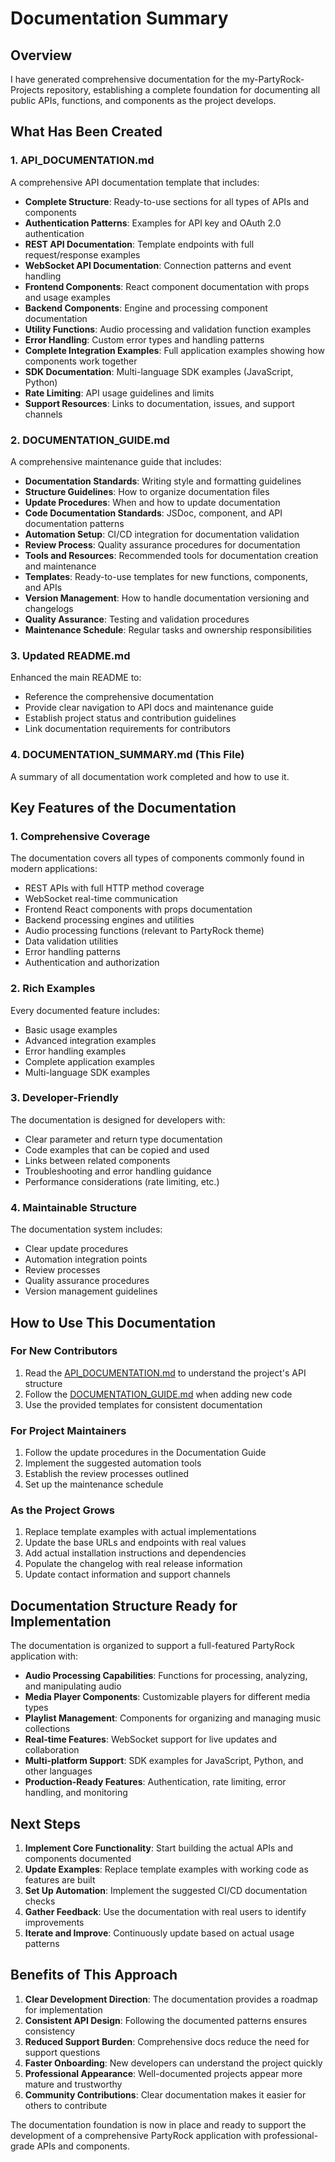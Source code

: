 # Documentation Summary

## Overview

I have generated comprehensive documentation for the my-PartyRock-Projects repository, establishing a complete foundation for documenting all public APIs, functions, and components as the project develops.

## What Has Been Created

### 1. API_DOCUMENTATION.md
A comprehensive API documentation template that includes:

- **Complete Structure**: Ready-to-use sections for all types of APIs and components
- **Authentication Patterns**: Examples for API key and OAuth 2.0 authentication
- **REST API Documentation**: Template endpoints with full request/response examples
- **WebSocket API Documentation**: Connection patterns and event handling
- **Frontend Components**: React component documentation with props and usage examples
- **Backend Components**: Engine and processing component documentation
- **Utility Functions**: Audio processing and validation function examples
- **Error Handling**: Custom error types and handling patterns
- **Complete Integration Examples**: Full application examples showing how components work together
- **SDK Documentation**: Multi-language SDK examples (JavaScript, Python)
- **Rate Limiting**: API usage guidelines and limits
- **Support Resources**: Links to documentation, issues, and support channels

### 2. DOCUMENTATION_GUIDE.md
A comprehensive maintenance guide that includes:

- **Documentation Standards**: Writing style and formatting guidelines
- **Structure Guidelines**: How to organize documentation files
- **Update Procedures**: When and how to update documentation
- **Code Documentation Standards**: JSDoc, component, and API documentation patterns
- **Automation Setup**: CI/CD integration for documentation validation
- **Review Process**: Quality assurance procedures for documentation
- **Tools and Resources**: Recommended tools for documentation creation and maintenance
- **Templates**: Ready-to-use templates for new functions, components, and APIs
- **Version Management**: How to handle documentation versioning and changelogs
- **Quality Assurance**: Testing and validation procedures
- **Maintenance Schedule**: Regular tasks and ownership responsibilities

### 3. Updated README.md
Enhanced the main README to:

- Reference the comprehensive documentation
- Provide clear navigation to API docs and maintenance guide
- Establish project status and contribution guidelines
- Link documentation requirements for contributors

### 4. DOCUMENTATION_SUMMARY.md (This File)
A summary of all documentation work completed and how to use it.

## Key Features of the Documentation

### 1. Comprehensive Coverage
The documentation covers all types of components commonly found in modern applications:
- REST APIs with full HTTP method coverage
- WebSocket real-time communication
- Frontend React components with props documentation
- Backend processing engines and utilities
- Audio processing functions (relevant to PartyRock theme)
- Data validation utilities
- Error handling patterns
- Authentication and authorization

### 2. Rich Examples
Every documented feature includes:
- Basic usage examples
- Advanced integration examples
- Error handling examples
- Complete application examples
- Multi-language SDK examples

### 3. Developer-Friendly
The documentation is designed for developers with:
- Clear parameter and return type documentation
- Code examples that can be copied and used
- Links between related components
- Troubleshooting and error handling guidance
- Performance considerations (rate limiting, etc.)

### 4. Maintainable Structure
The documentation system includes:
- Clear update procedures
- Automation integration points
- Review processes
- Quality assurance procedures
- Version management guidelines

## How to Use This Documentation

### For New Contributors
1. Read the [API_DOCUMENTATION.md](API_DOCUMENTATION.md) to understand the project's API structure
2. Follow the [DOCUMENTATION_GUIDE.md](DOCUMENTATION_GUIDE.md) when adding new code
3. Use the provided templates for consistent documentation

### For Project Maintainers
1. Follow the update procedures in the Documentation Guide
2. Implement the suggested automation tools
3. Establish the review processes outlined
4. Set up the maintenance schedule

### As the Project Grows
1. Replace template examples with actual implementations
2. Update the base URLs and endpoints with real values
3. Add actual installation instructions and dependencies
4. Populate the changelog with real release information
5. Update contact information and support channels

## Documentation Structure Ready for Implementation

The documentation is organized to support a full-featured PartyRock application with:

- **Audio Processing Capabilities**: Functions for processing, analyzing, and manipulating audio
- **Media Player Components**: Customizable players for different media types
- **Playlist Management**: Components for organizing and managing music collections
- **Real-time Features**: WebSocket support for live updates and collaboration
- **Multi-platform Support**: SDK examples for JavaScript, Python, and other languages
- **Production-Ready Features**: Authentication, rate limiting, error handling, and monitoring

## Next Steps

1. **Implement Core Functionality**: Start building the actual APIs and components documented
2. **Update Examples**: Replace template examples with working code as features are built
3. **Set Up Automation**: Implement the suggested CI/CD documentation checks
4. **Gather Feedback**: Use the documentation with real users to identify improvements
5. **Iterate and Improve**: Continuously update based on actual usage patterns

## Benefits of This Approach

1. **Clear Development Direction**: The documentation provides a roadmap for implementation
2. **Consistent API Design**: Following the documented patterns ensures consistency
3. **Reduced Support Burden**: Comprehensive docs reduce the need for support questions
4. **Faster Onboarding**: New developers can understand the project quickly
5. **Professional Appearance**: Well-documented projects appear more mature and trustworthy
6. **Community Contributions**: Clear documentation makes it easier for others to contribute

The documentation foundation is now in place and ready to support the development of a comprehensive PartyRock application with professional-grade APIs and components.